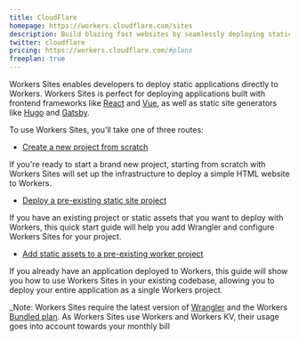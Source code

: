 ```yaml
---
title: CloudFlare
homepage: https://workers.cloudflare.com/sites
description: Build blazing fast websites by seamlessly deploying static assets alongside your APIs and application code.
twitter: cloudflare
pricing: https://workers.cloudflare.com/#plans
freeplan: true
---
```


Workers Sites enables developers to deploy static applications directly to Workers. Workers Sites is perfect for deploying applications built with frontend frameworks like [React](https://reactjs.org) and [Vue](https://vuejs.org/), as well as static site generators like [Hugo](https://gohugo.io/) and [Gatsby](https://www.gatsbyjs.org/).

To use Workers Sites, you'll take one of three routes:

- [Create a new project from scratch](https://developers.cloudflare.com/workers/sites/start-from-scratch)

If you're ready to start a brand new project, starting from scratch with Workers Sites will set up the infrastructure to deploy a simple HTML website to Workers.

- [Deploy a pre-existing static site project](https://developers.cloudflare.com/workers/sites/start-from-existing)

If you have an existing project or static assets that you want to deploy with Workers, this quick start guide will help you add Wrangler and configure Workers Sites for your project.

- [Add static assets to a pre-existing worker project](https://developers.cloudflare.com/workers/sites/start-from-worker)

If you already have an application deployed to Workers, this guide will show you how to use Workers Sites in your existing codebase, allowing you to deploy your entire application as a single Workers project.

_Note: Workers Sites require the latest version of [Wrangler](https://github.com/cloudflare/wrangler) and the Workers [Bundled plan](https://workers.cloudflare.com/sites#plans). As Workers Sites use Workers and Workers KV, their usage goes into account towards your monthly bill
